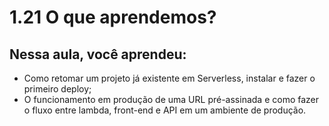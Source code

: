 # 1.21 O que aprendemos?

## Nessa aula, você aprendeu:

- Como retomar um projeto já existente em Serverless, instalar e fazer o primeiro deploy;
- O funcionamento em produção de uma URL pré-assinada e como fazer o fluxo entre lambda, front-end e API em um ambiente de produção.